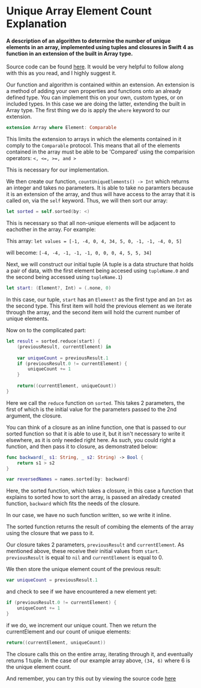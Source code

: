 # Unique Array Element Count Explanation
#### A description of an algorithm to determine the number of unique elements in an array, implemented using tuples and closures in Swift 4 as function in an extension of the built in Array type.

Source code can be found [here](https://content.techinnovator.info/mu/sp19/INFOTC4445/challenges/Array%20Unique%20Element%20Count%20Extension/ArrayUniqueElementCount1.playground.zip). It would be very helpful to follow along with this as you read, and I highly suggest it.

Our function and algorithm is contained within an extension. An extension is a method of adding your own properties and functions onto an already defined type. You can implement this on your own, custom types, or on included types. In this case we are doing the latter, extending the built in Array type. The first thing we do is apply the `where` keyword to our extension. 

```swift 
extension Array where Element: Comparable
```

This limits the extension to arrays in which the elements contained in it comply to the `Comparable` protocol. This means that all of the elements contained in the array must be able to be 'Compared' using the comparision operators: 
`<, <=, >=, and >`

This is necessary for our implementation. 


We then create our function, `countUniqueElements() -> Int` which returns an integer and takes no parameters. It is able to take no paramters because it is an extension of the array, and thus will have access to the array that it is called on, via the `self` keyword. Thus, we will then sort our array: 

```swift 
let sorted = self.sorted(by: <)
```

This is necessary so that all non-unique elements will be adjacent to eachother in the array. For example:

This array: 
`let values = [-1, -4, 0, 4, 34, 5, 0, -1, -1, -4, 0, 5]`

will become: 
`[-4, -4, -1, -1, -1, 0, 0, 0, 4, 5, 5, 34]`

Next, we will construct our initial tuple (A tuple is a data structure that holds a pair of data, with the first element being accesed using `tupleName.0` and the second being accessed using `tupleName.1`)

```swift 
let start: (Element?, Int) = (.none, 0)
```

In this case, our tuple, `start` has an `Element?` as the first type and an `Int` as the second type. This first item will hold the previous element as we iterate through the array, and the second item will hold the current number of unique elements.

Now on to the complicated part:

```swift
let result = sorted.reduce(start) {
    (previousResult, currentElement) in
    
    var uniqueCount = previousResult.1
    if (previousResult.0 != currentElement) {
        uniqueCount += 1
    }
 
    return((currentElement, uniqueCount))
}
```

Here we call the `reduce` function on `sorted`. This takes 2 parameters, the first of which is the initial value for the parameters passed to the 2nd argument, the closure. 

You can think of a closure as an inline function, one that is passed to our sorted function so that it is able to use it, but it isn't necessary to write it elsewhere, as it is only needed right here. As such, you could right a function, and then pass it to closure, as demonstrated below: 

```swift
func backward(_ s1: String, _ s2: String) -> Bool {
    return s1 > s2
}

var reversedNames = names.sorted(by: backward)
```

Here, the sorted function, which takes a closure, in this case a function that explains to sorted how to sort the array, is passed an alredady created function, `backward` which fits the needs of the closure.

In our case, we have no such function written, so we write it inline. 

The sorted function returns the result of comibing the elements of the array using the closure that we pass to it.

Our closure takes 2 parameters, `previousResult` and `currentElement`. As mentioned above, these receive their initial values from `start`. `previousResult` is equal to `nil` and `currentElement` is equal to 0.

We then store the unique element count of the previous result: 

```swift 
var uniqueCount = previousResult.1
```

and check to see if we have encountered a new element yet:

```swift
if (previousResult.0 != currentElement) {
    uniqueCount += 1
}
```

if we do, we increment our unique count. Then we return the currentElement and our count of unique elements: 
```swift
return((currentElement, uniqueCount))
```

The closure calls this on the entire array, iterating through it, and eventually returns 1 tuple. In the case of our example array above, `(34, 6)` where 6 is the unique element count.

And remember, you can try this out by viewing the source code [here](https://content.techinnovator.info/mu/sp19/INFOTC4445/challenges/Array%20Unique%20Element%20Count%20Extension/ArrayUniqueElementCount1.playground.zip) 
